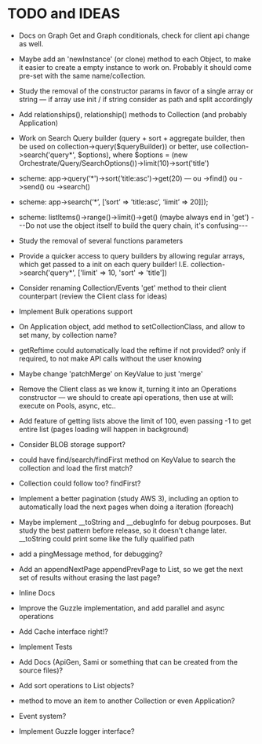 # TODO and IDEAS   

- Docs on Graph Get and Graph conditionals, check for client api change as well.

- Maybe add an 'newInstance' (or clone) method to each Object, to make it easier to create a empty instance to work on. Probably it should come pre-set with the same name/collection.

- Study the removal of the constructor params in favor of a single array or string — if array use init / if string consider as path and split accordingly

- Add relationships(), relationship() methods to Collection (and probably Application)

- Work on Search Query builder (query + sort + aggregate builder, then be used on collection->query($queryBuilder)) or better, use collection->search('query*', $options), where $options = (new Orchestrate/Query/SearchOptions())->limit(10)->sort('title')
- scheme: app->query(‘*')->sort(’title:asc')->get(20) — ou ->find() ou ->send() ou ->search()
- scheme: app->search(‘*’, [’sort’ => ’title:asc’, ‘limit’ => 20]]);
- scheme: listItems()->range()->limit()->get() (maybe always end in 'get')
---Do not use the object itself to build the query chain, it's confusing---

- Study the removal of several functions parameters

- Provide a quicker access to query builders by allowing regular arrays, which get passed to a init on each query builder! I.E. collection->search('query*', ['limit' => 10, 'sort' => 'title'])

- Consider renaming Collection/Events 'get' method to their client counterpart (review the Client class for ideas)

- Implement Bulk operations support 

- On Application object, add method to setCollectionClass, and allow to set many, by collection name?

- getReftime could automatically load the reftime if not provided? only if required, to not make API calls without the user knowing

- Maybe change 'patchMerge' on KeyValue to just 'merge'

- Remove the Client class as we know it, turning it into an Operations constructor — we should to create api operations, then use at will: execute on Pools, async, etc..

- Add feature of getting lists above the limit of 100, even passing -1 to get entire list (pages loading will happen in background)

- Consider BLOB storage support?

- could have find/search/findFirst method on KeyValue to search the collection and load the first match?

- Collection could follow too? findFirst?

- Implement a better pagination (study AWS 3), including an option to automatically load the next pages when doing a iteration (foreach)

- Maybe implement __toString and __debugInfo for debug pourposes. But study the best pattern before release, so it doesn't change later. __toString could print some like the fully qualified path

- add a pingMessage method, for debugging?

- Add an appendNextPage appendPrevPage to List, so we get the next set of results without erasing the last page?

- Inline Docs

- Improve the Guzzle implementation, and add parallel and async operations

- Add Cache interface right!?

- Implement Tests

- Add Docs (ApiGen, Sami or something that can be created from the source files)?

- Add sort operations to List objects?

- method to move an item to another Collection or even Application?

- Event system?

- Implement Guzzle logger interface?
